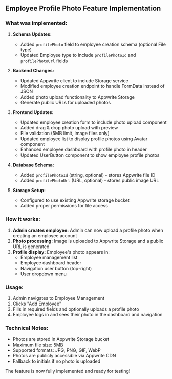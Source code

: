 ## Employee Profile Photo Feature Implementation

### What was implemented:

1. **Schema Updates:**
   - Added `profilePhoto` field to employee creation schema (optional File type)
   - Updated Employee type to include `profilePhotoId` and `profilePhotoUrl` fields

2. **Backend Changes:**
   - Updated Appwrite client to include Storage service
   - Modified employee creation endpoint to handle FormData instead of JSON
   - Added photo upload functionality to Appwrite Storage
   - Generate public URLs for uploaded photos

3. **Frontend Updates:**
   - Updated employee creation form to include photo upload component
   - Added drag & drop photo upload with preview
   - File validation (5MB limit, image files only)
   - Updated employee list to display profile photos using Avatar component
   - Enhanced employee dashboard with profile photo in header
   - Updated UserButton component to show employee profile photos

4. **Database Schema:**
   - Added `profilePhotoId` (string, optional) - stores Appwrite file ID
   - Added `profilePhotoUrl` (URL, optional) - stores public image URL

5. **Storage Setup:**
   - Configured to use existing Appwrite storage bucket
   - Added proper permissions for file access

### How it works:

1. **Admin creates employee:** Admin can now upload a profile photo when creating an employee account
2. **Photo processing:** Image is uploaded to Appwrite Storage and a public URL is generated
3. **Profile display:** Employee's photo appears in:
   - Employee management list
   - Employee dashboard header
   - Navigation user button (top-right)
   - User dropdown menu

### Usage:
1. Admin navigates to Employee Management
2. Clicks "Add Employee" 
3. Fills in required fields and optionally uploads a profile photo
4. Employee logs in and sees their photo in the dashboard and navigation

### Technical Notes:
- Photos are stored in Appwrite Storage bucket
- Maximum file size: 5MB
- Supported formats: JPG, PNG, GIF, WebP
- Photos are publicly accessible via Appwrite CDN
- Fallback to initials if no photo is uploaded

The feature is now fully implemented and ready for testing!
